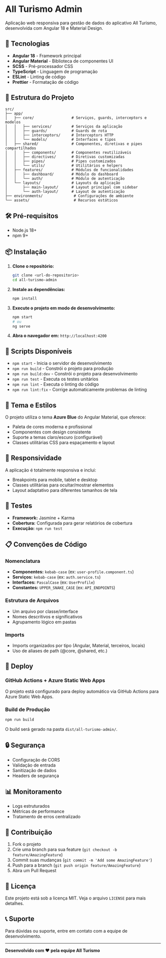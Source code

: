 # All Turismo Admin

Aplicação web responsiva para gestão de dados do aplicativo All Turismo, desenvolvida com Angular 18 e Material Design.

## 🚀 Tecnologias

- **Angular 18** - Framework principal
- **Angular Material** - Biblioteca de componentes UI
- **SCSS** - Pré-processador CSS
- **TypeScript** - Linguagem de programação
- **ESLint** - Linting de código
- **Prettier** - Formatação de código

## 📁 Estrutura do Projeto

```
src/
├── app/
│   ├── core/                 # Serviços, guards, interceptors e modelos
│   │   ├── services/         # Serviços da aplicação
│   │   ├── guards/           # Guards de rota
│   │   ├── interceptors/     # Interceptors HTTP
│   │   └── models/           # Interfaces e tipos
│   ├── shared/               # Componentes, diretivas e pipes compartilhados
│   │   ├── components/       # Componentes reutilizáveis
│   │   ├── directives/       # Diretivas customizadas
│   │   ├── pipes/            # Pipes customizados
│   │   └── utils/            # Utilitários e helpers
│   ├── features/             # Módulos de funcionalidades
│   │   ├── dashboard/        # Módulo do dashboard
│   │   └── auth/             # Módulo de autenticação
│   └── layouts/              # Layouts da aplicação
│       ├── main-layout/      # Layout principal com sidebar
│       └── auth-layout/      # Layout de autenticação
├── environments/              # Configurações de ambiente
└── assets/                    # Recursos estáticos
```

## 🛠️ Pré-requisitos

- Node.js 18+ 
- npm 9+

## 📦 Instalação

1. **Clone o repositório:**
   ```bash
   git clone <url-do-repositorio>
   cd all-turismo-admin
   ```

2. **Instale as dependências:**
   ```bash
   npm install
   ```

3. **Execute o projeto em modo de desenvolvimento:**
   ```bash
   npm start
   # ou
   ng serve
   ```

4. **Abra o navegador em:** `http://localhost:4200`

## 🔧 Scripts Disponíveis

- `npm start` - Inicia o servidor de desenvolvimento
- `npm run build` - Constrói o projeto para produção
- `npm run build:dev` - Constrói o projeto para desenvolvimento
- `npm run test` - Executa os testes unitários
- `npm run lint` - Executa o linting do código
- `npm run lint:fix` - Corrige automaticamente problemas de linting

## 🎨 Tema e Estilos

O projeto utiliza o tema **Azure Blue** do Angular Material, que oferece:
- Paleta de cores moderna e profissional
- Componentes com design consistente
- Suporte a temas claro/escuro (configurável)
- Classes utilitárias CSS para espaçamento e layout

## 📱 Responsividade

A aplicação é totalmente responsiva e inclui:
- Breakpoints para mobile, tablet e desktop
- Classes utilitárias para ocultar/mostrar elementos
- Layout adaptativo para diferentes tamanhos de tela

## 🧪 Testes

- **Framework:** Jasmine + Karma
- **Cobertura:** Configurada para gerar relatórios de cobertura
- **Execução:** `npm run test`

## 📋 Convenções de Código

### Nomenclatura
- **Componentes:** `kebab-case` (ex: `user-profile.component.ts`)
- **Serviços:** `kebab-case` (ex: `auth.service.ts`)
- **Interfaces:** `PascalCase` (ex: `UserProfile`)
- **Constantes:** `UPPER_SNAKE_CASE` (ex: `API_ENDPOINTS`)

### Estrutura de Arquivos
- Um arquivo por classe/interface
- Nomes descritivos e significativos
- Agrupamento lógico em pastas

### Imports
- Imports organizados por tipo (Angular, Material, terceiros, locais)
- Uso de aliases de path (@core, @shared, etc.)

## 🚀 Deploy

### GitHub Actions + Azure Static Web Apps
O projeto está configurado para deploy automático via GitHub Actions para Azure Static Web Apps.

### Build de Produção
```bash
npm run build
```

O build será gerado na pasta `dist/all-turismo-admin/`.

## 🔒 Segurança

- Configuração de CORS
- Validação de entrada
- Sanitização de dados
- Headers de segurança

## 📊 Monitoramento

- Logs estruturados
- Métricas de performance
- Tratamento de erros centralizado

## 🤝 Contribuição

1. Fork o projeto
2. Crie uma branch para sua feature (`git checkout -b feature/AmazingFeature`)
3. Commit suas mudanças (`git commit -m 'Add some AmazingFeature'`)
4. Push para a branch (`git push origin feature/AmazingFeature`)
5. Abra um Pull Request

## 📄 Licença

Este projeto está sob a licença MIT. Veja o arquivo `LICENSE` para mais detalhes.

## 📞 Suporte

Para dúvidas ou suporte, entre em contato com a equipe de desenvolvimento.

---

**Desenvolvido com ❤️ pela equipe All Turismo**
